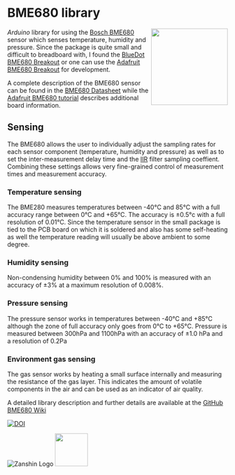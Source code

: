 # BME680 library
<img src="https://github.com/SV-Zanshin/BME680/blob/master/Images/BlueDotBME680.jpg" width="175" align="right"/> *Arduino* library for using the [Bosch BME680](https://www.bosch-sensortec.com/bst/products/all_products/bme680) sensor which senses temperature, humidity and pressure. Since the package is quite small and difficult to breadboard with, I found the [BlueDot BME680 Breakout](https://www.bluedot.space/sensor-boards/bme680/) or one can use the [Adafruit BME680 Breakout](https://www.adafruit.com/product/3660)  for development.

A complete description of the BME680 sensor can be found in the [BME680 Datasheet](https://ae-bst.resource.bosch.com/media/_tech/media/datasheets/BST-BME680-DS001-00.pdf) while the [Adafruit BME680 tutorial](https://learn.adafruit.com/adafruit-bme680-humidity-temperature-barometic-pressure-voc-gas) describes additional board information.

## Sensing
The BME680 allows the user to individually adjust the sampling rates for each sensor component (temperature, humidity and pressure) as well as to set the inter-measurement delay time and the [IIR](https://en.wikipedia.org/wiki/Infinite_impulse_response) filter sampling coeffient. Combining these settings allows very fine-grained control of measurement times and measurement accuracy.

### Temperature sensing
The BME280 measures temperatures between -40°C and 85°C with a full accuracy range between 0°C and +65°C. The accuracy is ±0.5°c with a full resolution of 0.01°C. Since the temperature sensor in the small package is tied to the PCB board on which it is soldered and also has some self-heating as well the temperature reading will usually be above ambient to some degree.

### Humidity sensing
Non-condensing humidity between 0% and 100% is measured with an accuracy of ±3% at a maximum resolution of 0.008%.

### Pressure sensing
The pressure sensor works in temperatures between -40°C and +85°C although the zone of full accuracy only goes from 0°C to +65°C. Pressure is measured between 300hPa and 1100hPa with an accuracy of ±1.0 hPa and a resolution of 0.2Pa

### Environment gas sensing
The gas sensor works by heating a small surface internally and measuring the resistance of the gas layer. This indicates the amount of volatile components in the air and can be used as an indicator of air quality.

A detailed library description and further details are available at the [GitHub BME680 Wiki](https://github.com/SV-Zanshin/BME680/wiki)

[![DOI](https://zenodo.org/badge/139349456.svg)](https://zenodo.org/badge/latestdoi/139349456)

![Zanshin Logo](https://www.sv-zanshin.com/r/images/site/gif/zanshinkanjitiny.gif) <img src="https://www.sv-zanshin.com/r/images/site/gif/zanshintext.gif" width="75"/>
